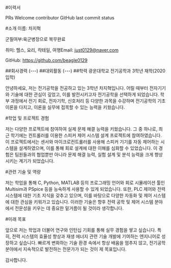 #이력서

PRs Welcome contributor GitHub last commit status


#소개
이름: 차지혁

군필여부:육군병장으로 복무완료

취미: 헬스, 요리, 칵테일, 여행Email: just0129@naver.com

GitHub: https://github.com/beagle0129



##회사경력
(---)
##대외활동
(---)
##학력
광운대학교 전기공학과 3학년 재학(2020 입학)

안녕하세요, 저는 전기공학을 전공하고 있는 3학년 차지혁입니다. 어릴 때부터 전자기기와 기술에 대한 관심이 깊었고, 이를 발전시키고자 전기공학을 선택하게 되었습니다. 학부 과정에서 전기 회로, 전자기학, 신호처리 등 다양한 과목을 수강하며 전기공학의 기초 이론을 다지고, 이론을 실무에 접목할 수 있는 능력을 키웠습니다.

#학업 및 프로젝트 경험

저는 다양한 프로젝트에 참여하여 실제 문제 해결 능력을 키웠습니다. 그 중 하나로, 최근 학기에는 컨트롤러를 이용한 스피커 제어 시스템 설계 프로젝트에 참여하였습니다. 이 프로젝트에서는 센서와 마이크로컨트롤러를 사용해 스피커 기기를 자동 제어하는 시스템을 설계하였으며, 이를 통해 회로 설계에 대한 이해를 심화할 수 있었습니다. 이 경험은 팀원들과의 협업뿐만 아니라 문제 해결 능력, 실험 설계 및 분석 능력을 크게 향상시키는 계기가 되었습니다.

#관련 기술 및 역량

저는 학업을 통해 C, Python, MATLAB 등의 프로그래밍 언어와 회로 시뮬레이션 툴인 Multisim과 PSpice 등을 능숙하게 사용할 수 있게 되었습니다. 또한, PLC 제어와 전력 시스템에 대한 기초 지식을 갖추고 있으며, 이를 바탕으로 다양한 자동화 및 제어 시스템에 대한 관심을 키워가고 있습니다. 이러한 기술은 향후 전력 공학 및 제어 시스템 분야에서 전문성을 키우는 데 중요한 밑거름이 될 것이라 생각합니다.

#미래 목표

앞으로 저는 학업과 더불어 연구와 인턴십 기회를 통해 실무 경험을 쌓고 싶습니다. 특히, 전력 시스템의 효율성 향상과 재생 에너지 관련 기술 개발에 기여하는 엔지니어로 성장하고 싶습니다. 빠르게 변화하는 기술 환경 속에서 항상 배움을 멈추지 않고, 전기공학 분야에서 지속적으로 발전하는 전문가가 되는 것이 제 목표입니다.

감사합니다.
